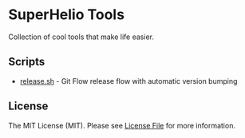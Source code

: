 # SuperHelio Tools

Collection of cool tools that make life easier.

## Scripts

- [release.sh](https://github.com/superhelio/tools/blob/master/release.sh) - Git Flow release flow with automatic version bumping

## License

The MIT License (MIT). Please see [License File](LICENSE.md) for more information.
